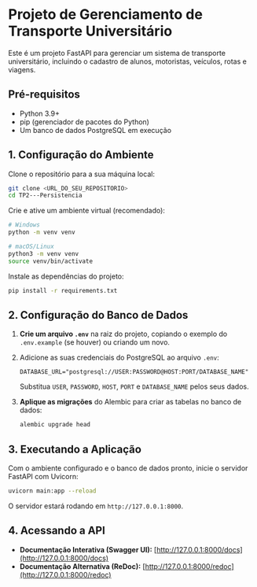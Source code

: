 # Projeto de Gerenciamento de Transporte Universitário

Este é um projeto FastAPI para gerenciar um sistema de transporte universitário, incluindo o cadastro de alunos, motoristas, veículos, rotas e viagens.

## Pré-requisitos

- Python 3.9+
- pip (gerenciador de pacotes do Python)
- Um banco de dados PostgreSQL em execução

## 1. Configuração do Ambiente

Clone o repositório para a sua máquina local:

```bash
git clone <URL_DO_SEU_REPOSITORIO>
cd TP2---Persistencia
```

Crie e ative um ambiente virtual (recomendado):

```bash
# Windows
python -m venv venv

# macOS/Linux
python3 -m venv venv
source venv/bin/activate
```

Instale as dependências do projeto:

```bash
pip install -r requirements.txt
```

## 2. Configuração do Banco de Dados

1.  **Crie um arquivo `.env`** na raiz do projeto, copiando o exemplo do `.env.example` (se houver) ou criando um novo.
2.  Adicione as suas credenciais do PostgreSQL ao arquivo `.env`:

    ```env
    DATABASE_URL="postgresql://USER:PASSWORD@HOST:PORT/DATABASE_NAME"
    ```

    Substitua `USER`, `PASSWORD`, `HOST`, `PORT` e `DATABASE_NAME` pelos seus dados.

3.  **Aplique as migrações** do Alembic para criar as tabelas no banco de dados:

    ```bash
    alembic upgrade head
    ```

## 3. Executando a Aplicação

Com o ambiente configurado e o banco de dados pronto, inicie o servidor FastAPI com Uvicorn:

```bash
uvicorn main:app --reload
```

O servidor estará rodando em `http://127.0.0.1:8000`.

## 4. Acessando a API

-   **Documentação Interativa (Swagger UI):** [http://127.0.0.1:8000/docs](http://127.0.0.1:8000/docs)
-   **Documentação Alternativa (ReDoc):** [http://127.0.0.1:8000/redoc](http://127.0.0.1:8000/redoc)
